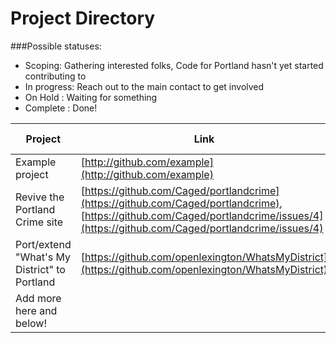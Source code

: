 Project Directory
=============

###Possible statuses:
* Scoping: Gathering interested folks, Code for Portland hasn't yet started contributing to
* In progress: Reach out to the main contact to get involved
* On Hold : Waiting for something
* Complete : Done!



| Project | Link | Main contact | Status |
| ------- | ---- | ------------ | ------ |
| Example project | [http://github.com/example](http://github.com/example) | [John Doe](mailto:johndoe@example.com) | In progress |
| Revive the Portland Crime site | [https://github.com/Caged/portlandcrime](https://github.com/Caged/portlandcrime), [https://github.com/Caged/portlandcrime/issues/4](https://github.com/Caged/portlandcrime/issues/4) | *Needs a project leader!* | Scoping |
| Port/extend "What's My District" to Portland | [https://github.com/openlexington/WhatsMyDistrict](https://github.com/openlexington/WhatsMyDistrict) | *Needs a project leader!* | Scoping |
| Add more here and below! | |  |  |
